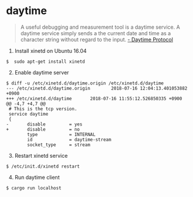 # daytime
> A useful debugging and measurement tool is a daytime service.  A daytime service simply sends a the current date and time as a character string without regard to the input.
> [- Daytime Protocol](https://tools.ietf.org/html/rfc867)

1. Install xinetd on Ubuntu 16.04

```
$  sudo apt-get install xinetd
```

2. Enable daytime server

```
$ diff -u /etc/xinetd.d/daytime.origin /etc/xinetd.d/daytime
--- /etc/xinetd.d/daytime.origin        2018-07-16 12:04:13.401053882 +0900
+++ /etc/xinetd.d/daytime       2018-07-16 11:55:12.526850335 +0900
@@ -4,7 +4,7 @@
 # This is the tcp version.
 service daytime
 {
-       disable         = yes
+       disable         = no
        type            = INTERNAL
        id              = daytime-stream
        socket_type     = stream
```

3. Restart xinetd service

```
$ /etc/init.d/xinetd restart
```

4. Run daytime client

```
$ cargo run localhost
```
